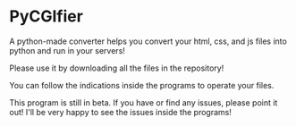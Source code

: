# PyCGIfier
A python-made converter helps you convert your html, css, and js files into python and run in your servers!

Please use it by downloading all the files in the repository!

You can follow the indications inside the programs to operate your files.

This program is still in beta. If you have or find any issues, please point it out! I'll be very happy to see the issues inside the programs!
